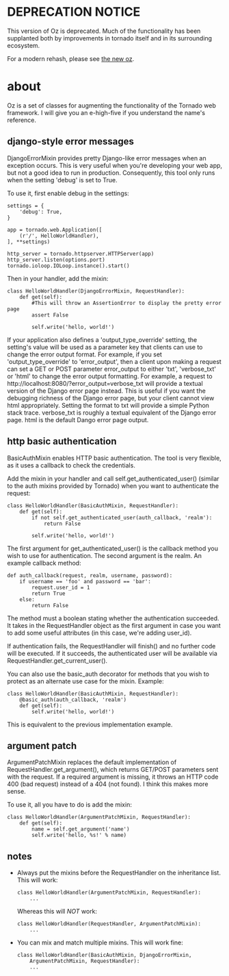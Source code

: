 # DEPRECATION NOTICE

This version of Oz is deprecated. Much of the functionality has been
supplanted both by improvements in tornado itself and in its surrounding
ecosystem.

For a modern rehash, please see [the new oz](http://github.com/dailymuse/oz).

# about
Oz is a set of classes for augmenting the functionality of the Tornado web
framework. I will give you an e-high-five if you understand the name's
reference.

## django-style error messages
DjangoErrorMixin provides pretty Django-like error messages when an exception
occurs. This is very useful when you're developing your web app, but not a good
idea to run in production. Consequently, this tool only runs when the setting
'debug' is set to True.

To use it, first enable debug in the settings:

    settings = {
        'debug': True,
    }
    
    app = tornado.web.Application([
        (r'/', HelloWorldHandler),
    ], **settings)
    
    http_server = tornado.httpserver.HTTPServer(app)
    http_server.listen(options.port)
    tornado.ioloop.IOLoop.instance().start()
    
Then in your handler, add the mixin:

    class HelloWorldHandler(DjangoErrorMixin, RequestHandler):
        def get(self):
            #This will throw an AssertionError to display the pretty error page
            assert False
            
            self.write('hello, world!')

If your application also defines a 'output_type_override' setting, the setting's
value will be used as a parameter key that clients can use to change the error
output format. For example, if you set 'output_type_override' to 'error_output',
then a client upon making a request can set a GET or POST parameter error_output
to either 'txt', 'verbose_txt' or 'html' to change the error output formatting.
For example, a request to http://localhost:8080/?error_output=verbose_txt will
provide a textual version of the Django error page instead. This is useful if
you want the debugging richness of the Django error page, but your client cannot
view html appropriately. Setting the format to txt will provide a simple Python
stack trace. verbose_txt is roughly a textual equivalent of the Django error
page. html is the default Dango error page output.

## http basic authentication
BasicAuthMixin enables HTTP basic authentication. The tool is very flexible,
as it uses a callback to check the credentials.

Add the mixin in your handler and call self.get_authenticated_user() (similar to
the auth mixins provided by Tornado) when you want to authenticate the request:

    class HelloWorldHandler(BasicAuthMixin, RequestHandler):
        def get(self):
            if not self.get_authenticated_user(auth_callback, 'realm'):
                return False
            
            self.write('hello, world!')
            
The first argument for get_authenticated_user() is the callback method you wish
to use for authentication. The second argument is the realm. An example callback
method:

    def auth_callback(request, realm, username, password):
        if username == 'foo' and password == 'bar':
            request.user_id = 1
            return True
        else:
            return False
            
The method must a boolean stating whether the authentication succeeded. It takes
in the RequestHandler object as the first argument in case you want to add some
useful attributes (in this case, we're adding user_id).

If authentication fails, the RequestHandler will finish() and no further code
will be executed. If it succeeds, the authenticated user will be available via
RequestHandler.get_current_user().

You can also use the basic_auth decorator for methods that you wish to protect
as an alternate use case for the mixin. Example:

    class HelloWorldHandler(BasicAuthMixin, RequestHandler):
        @basic_auth(auth_callback, 'realm')
        def get(self):
            self.write('hello, world!')

This is equivalent to the previous implementation example.

## argument patch
ArgumentPatchMixin replaces the default implementation of
RequestHandler.get_argument(), which returns GET/POST parameters sent with the
request. If a required argument is missing, it throws an HTTP code 400 (bad
request) instead of a 404 (not found). I think this makes more sense.

To use it, all you have to do is add the mixin:

    class HelloWorldHandler(ArgumentPatchMixin, RequestHandler):
        def get(self):
            name = self.get_argument('name')
            self.write('hello, %s!' % name)
            
## notes
 * Always put the mixins before the RequestHandler on the inheritance list. This
   will work:
   
       class HelloWorldHandler(ArgumentPatchMixin, RequestHandler):
           ...
           
   Whereas this will *NOT* work:
   
       class HelloWorldHandler(RequestHandler, ArgumentPatchMixin):
           ...
           
 * You can mix and match multiple mixins. This will work fine:
 
       class HelloWorldHandler(BasicAuthMixin, DjangoErrorMixin,
           ArgumentPatchMixin, RequestHandler):
           ...